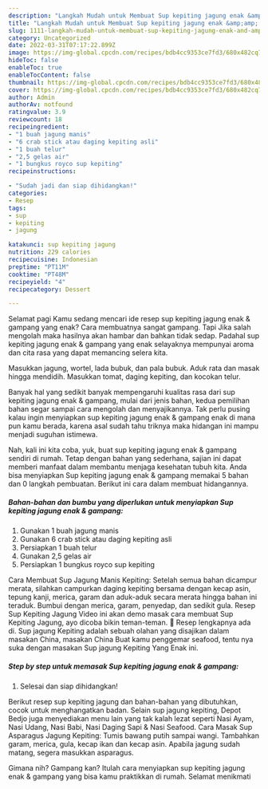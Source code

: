 ```yaml
---
description: "Langkah Mudah untuk Membuat Sup kepiting jagung enak &amp;amp; gampangAnti Ribet"
title: "Langkah Mudah untuk Membuat Sup kepiting jagung enak &amp;amp; gampangAnti Ribet"
slug: 1111-langkah-mudah-untuk-membuat-sup-kepiting-jagung-enak-and-amp-gampanganti-ribet
category: Uncategorized
date: 2022-03-31T07:17:22.899Z
image: https://img-global.cpcdn.com/recipes/bdb4cc9353ce7fd3/680x482cq70/sup-kepiting-jagung-enak-gampang-foto-resep-utama.jpg
hideToc: false
enableToc: true
enableTocContent: false
thumbnail: https://img-global.cpcdn.com/recipes/bdb4cc9353ce7fd3/680x482cq70/sup-kepiting-jagung-enak-gampang-foto-resep-utama.jpg
cover: https://img-global.cpcdn.com/recipes/bdb4cc9353ce7fd3/680x482cq70/sup-kepiting-jagung-enak-gampang-foto-resep-utama.jpg
author: Admin
authorAv: notfound
ratingvalue: 3.9
reviewcount: 18
recipeingredient:
- "1 buah jagung manis"
- "6 crab stick atau daging kepiting asli"
- "1 buah telur"
- "2,5 gelas air"
- "1 bungkus royco sup kepiting"
recipeinstructions:

- "Sudah jadi dan siap dihidangkan!"
categories:
- Resep
tags:
- sup
- kepiting
- jagung

katakunci: sup kepiting jagung 
nutrition: 229 calories
recipecuisine: Indonesian
preptime: "PT11M"
cooktime: "PT48M"
recipeyield: "4"
recipecategory: Dessert

---
```



Selamat pagi Kamu sedang mencari ide resep sup kepiting jagung enak &amp; gampang yang enak? Cara membuatnya sangat gampang. Tapi Jika salah mengolah maka hasilnya akan hambar dan bahkan tidak sedap. Padahal sup kepiting jagung enak &amp; gampang yang enak selayaknya mempunyai aroma dan cita rasa yang dapat memancing selera kita.


Masukkan jagung, wortel, lada bubuk, dan pala bubuk. Aduk rata dan masak hingga mendidih. Masukkan tomat, daging kepiting, dan kocokan telur.

Banyak hal yang sedikit banyak mempengaruhi kualitas rasa dari sup kepiting jagung enak &amp; gampang, mulai dari jenis bahan, kedua pemilihan bahan segar sampai cara mengolah dan menyajikannya. Tak perlu pusing kalau ingin menyiapkan sup kepiting jagung enak &amp; gampang enak di mana pun kamu berada, karena asal sudah tahu triknya maka hidangan ini mampu menjadi suguhan istimewa.


Nah, kali ini kita coba, yuk, buat sup kepiting jagung enak &amp; gampang sendiri di rumah. Tetap dengan bahan yang sederhana, sajian ini dapat memberi manfaat dalam membantu menjaga kesehatan tubuh kita. Anda bisa menyiapkan Sup kepiting jagung enak &amp; gampang memakai 5 bahan dan 0 langkah pembuatan. Berikut ini cara dalam membuat hidangannya.

<!--inarticleads1-->

##### Bahan-bahan dan bumbu yang diperlukan untuk menyiapkan Sup kepiting jagung enak &amp; gampang:

1. Gunakan 1 buah jagung manis
1. Gunakan 6 crab stick atau daging kepiting asli
1. Persiapkan 1 buah telur
1. Gunakan 2,5 gelas air
1. Persiapkan 1 bungkus royco sup kepiting


Cara Membuat Sup Jagung Manis Kepiting: Setelah semua bahan dicampur merata, silahkan campurkan daging kepiting bersama dengan kecap asin, tepung kanji, merica, garam dan aduk-aduk secara merata hingga bahan ini teraduk. Bumbui dengan merica, garam, penyedap, dan sedikit gula. Resep Sup Kepiting Jagung Video ini akan demo masak cara membuat Sup Kepiting Jagung, ayo dicoba bikin teman-teman. 🙂 Resep lengkapnya ada di. Sup jagung Kepiting adalah sebuah olahan yang disajikan dalam masakan China, masakan China Buat kamu penggemar seafood, tentu nya suka dengan masakan Sup jagung Kepiting Yang Enak ini. 

<!--inarticleads2-->

##### Step by step untuk memasak Sup kepiting jagung enak &amp; gampang:


1. Selesai dan siap dihidangkan!

Berikut resep sup kepiting jagung dan bahan-bahan yang dibutuhkan, cocok untuk menghangatkan badan. Selain sup jagung kepiting, Depot Bedjo juga menyediakan menu lain yang tak kalah lezat seperti Nasi Ayam, Nasi Udang, Nasi Babi, Nasi Daging Sapi &amp; Nasi Seafood. Cara Masak Sup Asparagus Jagung Kepiting: Tumis bawang putih sampai wangi. Tambahkan garam, merica, gula, kecap ikan dan kecap asin. Apabila jagung sudah matang, segera masukkan asparagus. 

Gimana nih? Gampang kan? Itulah cara menyiapkan sup kepiting jagung enak &amp; gampang yang bisa kamu praktikkan di rumah. Selamat menikmati
